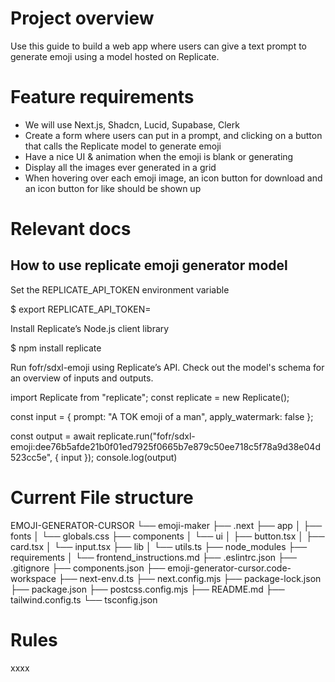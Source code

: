 # Project overview
Use this guide to build a web app where users can give a text prompt to generate emoji using a model hosted on Replicate.

# Feature requirements
- We will use Next.js, Shadcn, Lucid, Supabase, Clerk
- Create a form where users can put in a prompt, and clicking on a button that calls the Replicate model to generate emoji
- Have a nice UI & animation when the emoji is blank or generating
- Display all the images ever generated in a grid
- When hovering over each emoji image, an icon button for download and an icon button for like should be shown up

# Relevant docs
## How to use replicate emoji generator model
Set the REPLICATE_API_TOKEN environment variable

$ export REPLICATE_API_TOKEN=<paste-your-token-here>

Install Replicate’s Node.js client library

$ npm install replicate

Run fofr/sdxl-emoji using Replicate’s API. Check out the model's schema for an overview of inputs and outputs.

import Replicate from "replicate";
const replicate = new Replicate();

const input = {
    prompt: "A TOK emoji of a man",
    apply_watermark: false
};

const output = await replicate.run("fofr/sdxl-emoji:dee76b5afde21b0f01ed7925f0665b7e879c50ee718c5f78a9d38e04d523cc5e", { input });
console.log(output)

# Current File structure
EMOJI-GENERATOR-CURSOR
└── emoji-maker
    ├── .next
    ├── app
    │   ├── fonts
    │   └── globals.css
    ├── components
    │   └── ui
    │       ├── button.tsx
    │       ├── card.tsx
    │       └── input.tsx
    ├── lib
    │   └── utils.ts
    ├── node_modules
    ├── requirements
    │   └── frontend_instructions.md
    ├── .eslintrc.json
    ├── .gitignore
    ├── components.json
    ├── emoji-generator-cursor.code-workspace
    ├── next-env.d.ts
    ├── next.config.mjs
    ├── package-lock.json
    ├── package.json
    ├── postcss.config.mjs
    ├── README.md
    ├── tailwind.config.ts
    └── tsconfig.json

# Rules
xxxx